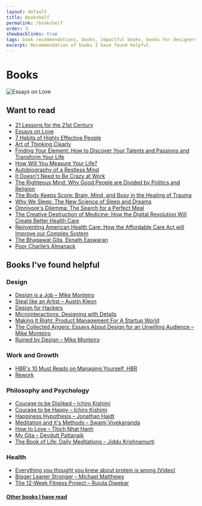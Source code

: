 ```yaml
---
layout: default
title: Bookshelf
permalink: /bookshelf
order: 3
showbacklinks: true
tags: book recommendations, books, impactful books, books for designers
excerpt: Recommendation of books I have found helpful
---
```

<div class="post-header">
    <h1 class="post-title">Books</h1>
</div>

<!-- ### Currently reading -->
<div class="bookshelf hide">
    <div class="book">
        <div class="cover">
            <img src="https://images-na.ssl-images-amazon.com/images/I/71ypB4SU5-L.jpg" alt="Essays on Love">
        </div>
        <a class="link" href="https://www.goodreads.com/book/show/23427.Essays_in_Love" target="_blank"></a>
    </div>
</div>

## Want to read
- [21 Lessons for the 21st Century](https://www.goodreads.com/book/show/38820046-21-lessons-for-the-21st-century)
- [Essays on Love](https://www.goodreads.com/book/show/23427.Essays_in_Love)
- [7 Habits of Highly Effective People](https://www.amazon.in/gp/product/B07WF972WK)
- [Art of Thinking Clearly](https://www.amazon.in/gp/product/B00AJP267G)
- [Finding Your Element: How to Discover Your Talents and Passions and Transform Your Life](https://www.amazon.in/gp/product/B00ADNP8RE)
- [How Will You Measure Your Life?](https://www.amazon.in/gp/product/B006I1AE92)
- [Autobiography of a Restless Mind](https://www.amazon.in/gp/product/B0792R9KF9)
- [It Doesn't Need to Be Crazy at Work](https://www.amazon.in/gp/product/B07FQYGWCS)
- [The Righteous Mind: Why Good People are Divided by Politics and Religion](https://www.amazon.in/gp/product/B0076O2VMI)
- [The Body Keeps Score: Brain, Mind, and Bosy in the Healing of Trauma](https://www.amazon.in/gp/product/B00IICN1F8)
- [Why We Sleep: The New Science of Sleep and Dreams](https://www.amazon.in/gp/product/B06Y649387)
- [Omnivore's Dilemma: The Search for a Perfect Meal](https://www.amazon.in/gp/product/B002TQKS14)
- [The Creative Destruction of Medicine: How the Digital Revolution Will Create Better Health Care](https://www.amazon.in/gp/product/B06XCK65P2)
- [Reinventing American Health Care: How the Affordable Care Act will Improve our Complex System](https://www.amazon.in/gp/product/B06XC7SZCJ)
- [The Bhagawat Gita, Eknath Easwaran](https://www.amazon.in/gp/product/B079B89J3G/)
- [Poor Charlie’s Almanack](https://www.amazon.in/gp/product/B0C5TCGPPS/)


## Books I've found helpful

### Design

- [Design is a Job – Mike Monteiro](https://www.goodreads.com/book/show/13574985-design-is-a-job)
- [Steal like an Artist – Austin Kleon](https://www.goodreads.com/book/show/13099738-steal-like-an-artist)
- [Design for Hackers](https://www.goodreads.com/book/show/11457105-design-for-hackers)
- [Microinteractions: Designing with Details](https://www.goodreads.com/book/show/17239285-microinteractions)
- [Making It Right: Product Management For A Startup World](https://www.goodreads.com/book/show/22811444-making-it-right)
- [The Collected Angers: Essays About Design for an Unwilling Audience – Mike Monteiro](https://www.goodreads.com/book/show/56544979-the-collected-angers)
- [Ruined by Design – Mike Monteiro](https://www.goodreads.com/book/show/44432844-ruined-by-design)

### Work and Growth

- [HBR's 10 Must Reads on Managing Yourself, HBR](https://www.goodreads.com/book/show/10307135-hbr-s-10-must-reads-on-managing-yourself)
- [Rework](https://www.goodreads.com/book/show/6732019-rework)

### Philosophy and Psychology

- [Courage to be Disliked – Ichiro Kishimi](https://www.goodreads.com/book/show/36752952-the-courage-to-be-disliked)
- [Courage to be Happy – Ichiro Kishimi](https://www.goodreads.com/book/show/53104596-the-courage-to-be-happy)
- [Happiness Hypothesis – Jonathan Haidt](https://www.goodreads.com/book/show/25752455-the-happiness-hypothesis)
- [Meditation and it's Methods – Swami Vivekananda](https://www.goodreads.com/book/show/20423642-meditation-and-its-methods)
- [How to Love – Thich Nhat Hanh](https://www.goodreads.com/book/show/28585303-how-to-love)
- [My Gita – Devdutt Pattanaik](https://www.goodreads.com/book/show/27834914-my-gita)
- [The Book of Life: Daily Meditations – Jiddu Krishnamurti](https://www.goodreads.com/book/show/10813967-the-book-of-life)

### Health
- [Everything you thought you knew about protein is wrong (Video)](https://youtu.be/DMwf_9wqWY0?)
- [Bigger Leaner Stronger – Michael Matthews](https://www.goodreads.com/book/show/25049103-bigger-leaner-stronger)
- [The 12-Week Fitness Project – Rujuta Diwekar](https://www.goodreads.com/book/show/49854871-the-12-week-fitness-project)

#### [Other books I have read](https://www.goodreads.com/user/show/75924345-varun-dhawan)
